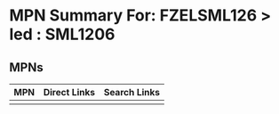 



# MPN Summary For: FZELSML126 > led : SML1206

## MPNs
  

|MPN|Direct Links|Search Links|
| :--- | :--- | :--- |
||||
